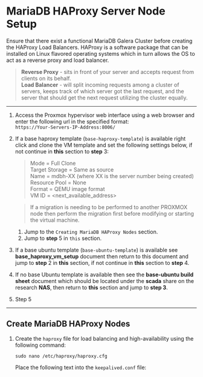 # MariaDB HAProxy Server Node Setup
Ensure that there exist a functional MariaDB Galera Cluster before creating the HAProxy Load Balancers.
HAProxy is a software package that can be installed on Linux flavored operating systems which in turn allows the OS to act as a reverse proxy and 
load balancer.  
> **Reverse Proxy** - sits in front of your server and accepts request from clients on its behalf.   
> **Load Balancer** - will split incoming requests among a cluster of servers, keeps track of which server got the 
                      last request, and the server that should get the next request utilizing the cluster equally. 
___
1. Access the Proxmox hypervisor web interface using a web browser and enter the following url in the specified format:  
    `https://Your-Servers-IP-Address:8006/` 
2. If a base haproxy template (`base-haproxy-template`) is available right click and clone the VM template 
   and set the following settings below, if not continue in **this** section to **step** 3:  
   > Mode = Full Clone  
   > Target Storage = Same as source  
   > Name = mdbh-XX (where XX is the server number being created)  
   > Resource Pool = None  
   > Format = QEMU image format    
   > VM ID = <next_available_address>  

   > If a migration is needing to be performed to another PROXMOX node then perform the migration first before modifying or starting the virtual machine. 

   1. Jump to the `Creating MariaDB HAProxy Nodes` section.
   2. Jump to **step** 5 in `this` section.
3. If a base ubuntu template (`base-ubuntu-template`) is available see **base_haproxy_vm_setup** document then return to this document 
   and jump to **step** 2 in **this** section,  if not continue in **this** section to **step** 4.
4. If no base Ubuntu template is available then see the **base-ubuntu build sheet** document which should be located 
   under the **scada** share on the research **NAS**, then return to **this** section and jump to **step 3**.
5. Step 5
___   
## Create MariaDB HAProxy Nodes
1. Create the `haproxy` file for load balancing and high-availability using the following command:  
   ```shell
   sudo nano /etc/haproxy/haproxy.cfg
   ```
   Place the following text into the `keepalived.conf` file: